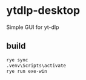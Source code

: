 # ytdlp-desktop

Simple GUI for yt-dlp

## build

```sh
rye sync
.venv\Scripts\activate
rye run exe-win
```
